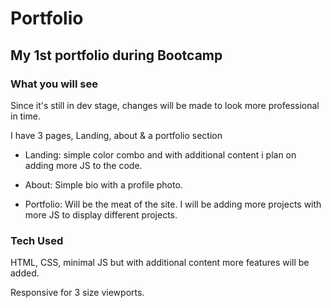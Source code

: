 # Portfolio

## My 1st portfolio during Bootcamp

### What you will see

Since it's still in dev stage, changes will be made to look more professional in time.

I have 3 pages, Landing, about & a portfolio section
- Landing: simple color combo and with additional content i plan on adding more JS to the code.

- About: Simple bio with a profile photo.

- Portfolio: Will be the meat of the site. I will be adding more projects with more JS to display different projects. 

### Tech Used

HTML, CSS, minimal JS but with additional content more features will be added. 

Responsive for 3 size viewports. 